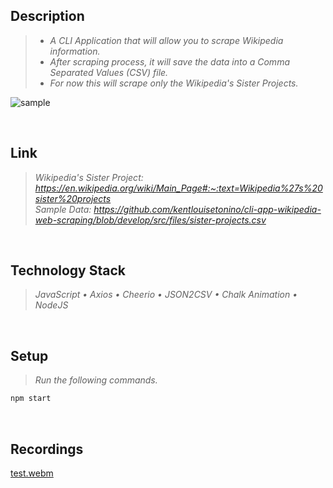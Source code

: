 ## Description
> - _A CLI Application that will allow you to scrape Wikipedia information._ <br />
> - _After scraping process, it will save the data into a Comma Separated Values (CSV) file._ <br />
> - _For now this will scrape only the Wikipedia's Sister Projects._

![sample](https://user-images.githubusercontent.com/69438999/193521598-c0319469-e52e-43c2-b38a-02a48fa4e885.PNG)

<br />

## Link
> _Wikipedia's Sister Project: https://en.wikipedia.org/wiki/Main_Page#:~:text=Wikipedia%27s%20sister%20projects_ <br />
> _Sample Data: https://github.com/kentlouisetonino/cli-app-wikipedia-web-scraping/blob/develop/src/files/sister-projects.csv_

<br />

## Technology Stack
> _JavaScript • Axios • Cheerio • JSON2CSV • Chalk Animation • NodeJS_

<br />

## Setup
> _Run the following commands._
```bash
npm start
```

<br />

## Recordings
[test.webm](https://user-images.githubusercontent.com/69438999/193529069-cd94f049-0870-47b6-adde-220649ef9eb3.webm)

